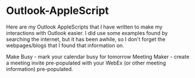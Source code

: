 # Outlook-AppleScript
Here are my Outlook AppleScripts that I have written to make my interactions with Outlook easier. I did use some examples found by searching the internet, but it has been awhile, so I don't forget the webpages/blogs that I found that information on.

Make Busy - mark your calendar busy for tomorrow 
Meeting Maker - create a meeting invite pre-populated with your WebEx (or other meeting information) pre-populated.
